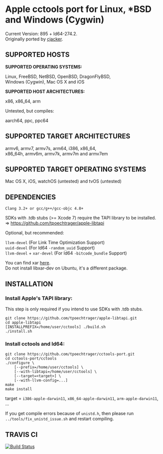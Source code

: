 # Apple cctools port for Linux, *BSD and Windows (Cygwin) #

Current Version: 895 + ld64-274.2.  
Originally ported by [cjacker](http://ios-toolchain-based-on-clang-for-linux.googlecode.com).

## SUPPORTED HOSTS ##

**SUPPORTED OPERATING SYSTEMS:**

Linux, FreeBSD, NetBSD, OpenBSD, DragonFlyBSD,  
Windows (Cygwin), Mac OS X and iOS

**SUPPORTED HOST ARCHITECTURES:**

x86, x86_64, arm

Untested, but compiles:

aarch64, ppc, ppc64

## SUPPORTED TARGET ARCHITECTURES ##

armv6, armv7, armv7s, arm64, i386, x86_64,  
x86_64h, armv6m, armv7k, armv7m and armv7em

## SUPPORTED TARGET OPERATING SYSTEMS ##

Mac OS X, iOS, watchOS (untested) and tvOS (untested)

## DEPENDENCIES ##

`Clang 3.2+ or gcc/g++/gcc-objc 4.8+`

SDKs with .tdb stubs (>= Xcode 7) require the TAPI library to be installed.  
=> https://github.com/tpoechtrager/apple-libtapi

Optional, but recommended:

`llvm-devel`               (For Link Time Optimization Support)  
`uuid-devel`               (For ld64 `-random_uuid` Support)  
`llvm-devel` + `xar-devel` (For ld64 `-bitcode_bundle` Support)

You can find xar [here](https://github.com/mackyle/xar).  
Do not install libxar-dev on Ubuntu, it's a different package.

## INSTALLATION ##

### Install Apple's TAPI library:
This step is only required if you intend to use SDKs with .tdb stubs.

    git clone https://github.com/tpoechtrager/apple-libtapi.git
    cd apple-libtapi
    [INSTALLPREFIX=/home/user/cctools] ./build.sh
    ./install.sh

### Install cctools and ld64:
    git clone https://github.com/tpoechtrager/cctools-port.git
    cd cctools-port/cctools
    ./configure \
        [--prefix=/home/user/cctools] \
        [--with-libtapi=/home/user/cctools] \
        [--target=<target>] \
        [--with-llvm-config=...]
    make
    make install

target = `i386-apple-darwin11`, `x86_64-apple-darwin11`, `arm-apple-darwin11`, ...

If you get compile errors because of `unistd.h`, then please run  
`../tools/fix_unistd_issue.sh` and restart compiling.

## TRAVIS CI ##

[![Build Status](https://travis-ci.org/tpoechtrager/cctools-port.svg?branch=895-ld64-274.2)](https://travis-ci.org/tpoechtrager/cctools-port)
